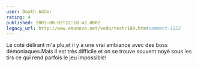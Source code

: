 ```yaml
---
user: Death Adder
rating: 4
published: 2003-08-02T22:18:42.000Z
legacy_url: http://www.emunova.net/veda/test/189.htm#comment-1122
---
```

Le coté délirant m'a plu,et il y a une vrai ambiance avec des boss démoniaques.Mais il est très difficile et on se trouve souvent noyé sous les tirs ce qui rend parfois le jeu impossible!